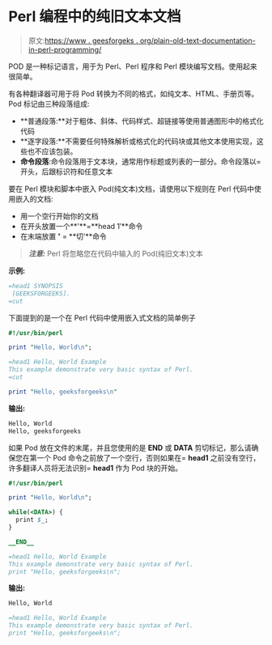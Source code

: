 # Perl 编程中的纯旧文本文档

> 原文:[https://www . geesforgeks . org/plain-old-text-documentation-in-perl-programming/](https://www.geeksforgeeks.org/plain-old-text-documentation-in-perl-programming/)

POD 是一种标记语言，用于为 Perl、Perl 程序和 Perl 模块编写文档。使用起来很简单。

有各种翻译器可用于将 Pod 转换为不同的格式，如纯文本、HTML、手册页等。Pod 标记由三种段落组成:

*   **普通段落:**对于粗体、斜体、代码样式、超链接等使用普通图形中的格式化代码
*   **逐字段落:**不需要任何特殊解析或格式化的代码块或其他文本使用实现，这些也不应该包装。
*   **命令段落**:命令段落用于文本块，通常用作标题或列表的一部分。命令段落以=开头，后跟标识符和任意文本

要在 Perl 模块和脚本中嵌入 Pod(纯文本)文档，请使用以下规则在 Perl 代码中使用嵌入的文档:

*   用一个空行开始你的文档
*   在开头放置一个**'**=**head 1′**命令
*   在末端放置 **'** = **切'**命令

> ***注意:*** Perl 将忽略您在代码中输入的 Pod(纯旧文本)文本

**示例:**

```perl
=head1 SYNOPSIS
 [GEEKSFORGEEKS].
=cut

```

下面提到的是一个在 Perl 代码中使用嵌入式文档的简单例子

```perl
#!/usr/bin/perl

print "Hello, World\n";

=head1 Hello, World Example
This example demonstrate very basic syntax of Perl.
=cut

print "Hello, geeksforgeeks\n"
```

**输出:**

```perl
Hello, World
Hello, geeksforgeeks
```

如果 Pod 放在文件的末尾，并且您使用的是 **__END__** 或 **__DATA__** 剪切标记，那么请确保您在第一个 Pod 命令之前放了一个空行，否则如果在= **head1** 之前没有空行，许多翻译人员将无法识别= **head1** 作为 Pod 块的开始。

```perl
#!/usr/bin/perl

print "Hello, World\n";

while(<DATA>) {
  print $_;
}

__END__

=head1 Hello, World Example
This example demonstrate very basic syntax of Perl.
print "Hello, geeksforgeeks\n";
```

**输出:**

```perl
Hello, World

=head1 Hello, World Example
This example demonstrate very basic syntax of Perl.
print "Hello, geeksforgeeks\n";

```